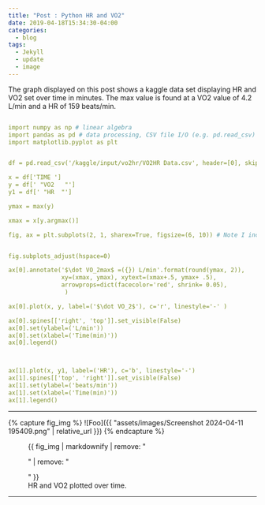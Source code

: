```yaml
---
title: "Post : Python HR and VO2"
date: 2019-04-18T15:34:30-04:00
categories:
  - blog
tags:
  - Jekyll
  - update
  - image
---
```


The graph displayed on this post shows a kaggle data set displaying HR and VO2 set over time in minutes. The max value is found at a VO2 value of 4.2 L/min and a HR of 159 beats/min.

```yaml

import numpy as np # linear algebra
import pandas as pd # data processing, CSV file I/O (e.g. pd.read_csv)
import matplotlib.pyplot as plt


df = pd.read_csv('/kaggle/input/vo2hr/VO2HR Data.csv', header=[0], skiprows=[1,2,3])

x = df['TIME ']
y = df[' "VO2   "']
y1 = df[' "HR  "']

ymax = max(y)

xmax = x[y.argmax()]

fig, ax = plt.subplots(2, 1, sharex=True, figsize=(6, 10)) # Note I increased the figure size here.


fig.subplots_adjust(hspace=0)

ax[0].annotate('$\dot VO_2max$ =({}) L/min'.format(round(ymax, 2)), 
               xy=(xmax, ymax), xytext=(xmax+.5, ymax+ .5),
               arrowprops=dict(facecolor='red', shrink= 0.05),
                )

ax[0].plot(x, y, label=('$\dot VO_2$'), c='r', linestyle='-' )

ax[0].spines[['right', 'top']].set_visible(False)
ax[0].set(ylabel=('L/min'))
ax[0].set(xlabel=('Time(min)'))
ax[0].legend()



ax[1].plot(x, y1, label=('HR'), c='b', linestyle='-')
ax[1].spines[['top', 'right']].set_visible(False)
ax[1].set(ylabel=('beats/min'))
ax[1].set(xlabel=('Time(min)'))
ax[1].legend()

```

---

{% capture fig_img %}
![Foo]({{ "assets/images/Screenshot 2024-04-11 195409.png" | relative_url }})
{% endcapture %}

<figure>
  {{ fig_img | markdownify | remove: "<p>" | remove: "</p>" }}
  <figcaption>HR and VO2 plotted over time.</figcaption>
</figure>

---
